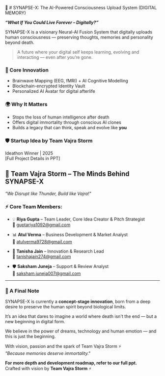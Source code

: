  🤖 # SYNAPSE-X: The AI-Powered Consciousness Upload System (DIGITAL MEMORY)

**_“What If You Could Live Forever – Digitally?”_**

SYNAPSE-X is a visionary Neural-AI Fusion System that digitally uploads human consciousness — preserving thoughts, memories and personality beyond death.

> A future where your digital self keeps learning, evolving and interacting — even after you’re gone.

### 🔬 Core Innovation
- Brainwave Mapping (EEG, fMRI) + AI Cognitive Modelling
- Blockchain-encrypted Identity Vault
- Personalized AI Avatar for digital afterlife

### 🌍 Why It Matters
- Stops the loss of human intelligence after death
- Offers digital immortality through conscious AI clones
- Builds a legacy that can think, speak and evolve like **you**

### 🛡️ Startup Idea by Team Vajra Storm
Ideathon Winner | 2025  
[Full Project Details in PPT]

## 👥 Team Vajra Storm – The Minds Behind SYNAPSE-X
 
_"We Disrupt like Thunder, Build like Vajra!"_

### ⚡ Core Team Members:

- 💡 **Riya Gupta** – Team Leader, Core Idea Creator & Pitch Strategist  
  📩 guptariya1092@gmail.com

- 📊 **Atul Verma** – Business Development & Market Analyst  
  📩 atulverma9728@gmail.com

- 🧠 **Tanisha Jain** – Innovation & Research Lead  
  📩 tanishajain274@gmail.com

- 🛡️ **Saksham Juneja** – Support & Review Analyst  
  📩 saksham.juneja007@gmail.com

---

### 🌌 A Final Note

SYNAPSE-X is currently a **concept-stage innovation**, born from a deep desire to preserve the human spirit beyond biological limits.  

It’s an idea that dares to imagine a world where death isn't the end — but a new beginning in digital form.

We believe in the power of dreams, technology and human emotion — and this is just the beginning.

With vision, passion and the spark of Team Vajra Storm ⚡  
_"Because memories deserve immortality."_

**For more depth and development roadmap, refer to our full ppt.**  
Crafted with vision by **Team Vajra Storm** ⚡
